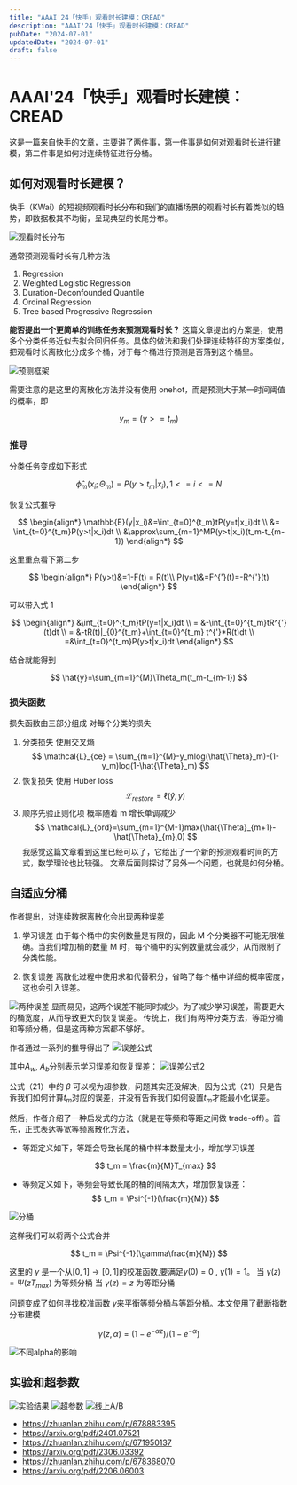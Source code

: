 ```yaml
---
title: "AAAI'24「快手」观看时长建模：CREAD"
description: "AAAI'24「快手」观看时长建模：CREAD"
pubDate: "2024-07-01"
updatedDate: "2024-07-01"
draft: false
---
```


# AAAI'24「快手」观看时长建模：CREAD

这是一篇来自快手的文章，主要讲了两件事，第一件事是如何对观看时长进行建模，第二件事是如何对连续特征进行分桶。

## 如何对观看时长建模？

快手（KWai）的短视频观看时长分布和我们的直播场景的观看时长有着类似的趋势，即数据极其不均衡，呈现典型的长尾分布。

![观看时长分布](../../assets/images/CREAD/watch-time-density-percentile.jpg "观看时长分布")

通常预测观看时长有几种方法

1. Regression
2. Weighted Logistic Regression
3. Duration-Deconfounded Quantile
4. Ordinal Regression
5. Tree based Progressive Regression

**能否提出一个更简单的训练任务来预测观看时长？**
这篇文章提出的方案是，使用多个分类任务近似去拟合回归任务。具体的做法和我们处理连续特征的方案类似，把观看时长离散化分成多个桶，对于每个桶进行预测是否落到这个桶里。

![预测框架](../../assets/images/CREAD/framework.png "预测框架")

需要注意的是这里的离散化方法并没有使用 onehot，而是预测大于某一时间阈值的概率，即

$$
y_m = (y>=t_m)
$$

### 推导

分类任务变成如下形式

$$
{\hat{\phi}}_m(x_i;\Theta_m)=P(y>t_m|x_i),1<=i<=N
$$

恢复公式推导

$$
\begin{align*}
\mathbb{E}(y|x_i)&=\int_{t=0}^{t_m}tP(y=t|x_i)dt \\
&= \int_{t=0}^{t_m}P(y>t|x_i)dt \\
&\approx\sum_{m=1}^MP(y>t|x_i)(t_m-t_{m-1})
\end{align*}
$$

这里重点看下第二步

$$
\begin{align*}
P(y>t)&=1-F(t) = R(t)\\
P(y=t)&=F^{'}(t)=-R^{'}(t)
\end{align*}
$$

可以带入式 1

$$
\begin{align*}
&\int_{t=0}^{t_m}tP(y=t|x_i)dt \\
= &-\int_{t=0}^{t_m}tR^{'}(t)dt \\
= &-tR(t)|_{0}^{t_m}+\int_{t=0}^{t_m} t^{'}*R(t)dt \\
=&\int_{t=0}^{t_m}P(y>t|x_i)dt
\end{align*}
$$

结合就能得到

$$
\hat{y}=\sum_{m=1}^{M}\Theta_m(t_m-t_{m-1})
$$

### 损失函数

损失函数由三部分组成
对每个分类的损失

1. 分类损失
   使用交叉熵
   $$
   \mathcal{L}_{ce} = \sum_{m=1}^{M}-y_mlog(\hat{\Theta}_m)-(1-y_m)log(1-\hat{\Theta}_m)
   $$
2. 恢复损失
   使用 Huber loss
   $$
   \mathcal{L}_{restore}=\ell(\hat{y},y)
   $$
3. 顺序先验正则化项
   概率随着 m 增长单调减少
   $$
   \mathcal{L}_{ord}=\sum_{m=1}^{M-1}max(\hat{\Theta}_{m+1}-\hat{\Theta}_{m},0)
   $$
   我感觉这篇文章看到这里已经可以了，它给出了一个新的预测观看时间的方式，数学理论也比较强。
   文章后面则探讨了另外一个问题，也就是如何分桶。

## 自适应分桶

作者提出，对连续数据离散化会出现两种误差

1. 学习误差
   由于每个桶中的实例数量是有限的，因此 M 个分类器不可能无限准确。当我们增加桶的数量 M 时，每个桶中的实例数量就会减少，从而限制了分类性能。

2. 恢复误差
   离散化过程中使用求和代替积分，省略了每个桶中详细的概率密度，这也会引入误差。

![两种误差](../../assets/images/CREAD/error-types.png "两种误差")
显而易见，这两个误差不能同时减少。为了减少学习误差，需要更大的桶宽度，从而导致更大的恢复误差。
传统上，我们有两种分类方法，等距分桶和等频分桶，但是这两种方案都不够好。

作者通过一系列的推导得出了
![误差公式](../../assets/images/CREAD/image.png)

其中$A_w$, $A_b$分别表示学习误差和恢复误差：
![误差公式2](../../assets/images/CREAD/image-2.png)

公式（21）中的 $\beta$ 可以视为超参数，问题其实还没解决，因为公式（21）只是告诉我们如何计算$t_m$对应的误差，并没有告诉我们如何设置$t_m$才能最小化误差。

然后，作者介绍了一种启发式的方法（就是在等频和等距之间做 trade-off）。首先，正式表达等宽等频离散化方法，

- 等距定义如下，等距会导致长尾的桶中样本数量太小，增加学习误差

  $$
  t_m = \frac{m}{M}T_{max}
  $$

- 等频定义如下，等频会导致长尾的桶的间隔太大，增加恢复误差：
  $$
  t_m = \Psi^{-1}(\frac{m}{M})
  $$

![分桶](../../assets/images/CREAD/discretization.png "分桶")

这样我们可以将两个公式合并

$$
t_m = \Psi^{-1}(\gamma\frac{m}{M})
$$

这里的 $\gamma$ 是一个从$[0,1]\rightarrow[0,1]$的校准函数,要满足$\gamma(0)=0$ , $\gamma(1)=1$。
当 $\gamma(z)=\Psi(zT_{max})$ 为等频分桶
当 $\gamma(z)=z$ 为等距分桶

问题变成了如何寻找校准函数 $\gamma$来平衡等频分桶与等距分桶。本文使用了截断指数分布建模

$$
\gamma(z,\alpha)=(1-e^{-\alpha z})/(1-e^{-\alpha})
$$

![不同alpha的影响](../../assets/images/CREAD/shifting.png)

## 实验和超参数

![实验结果](../../assets/images/CREAD/image-3.png)
![超参数](../../assets/images/CREAD/image-4.png)
![线上A/B](../../assets/images/CREAD/image-5.png)

- https://zhuanlan.zhihu.com/p/678883395
- https://arxiv.org/pdf/2401.07521
- https://zhuanlan.zhihu.com/p/671950137
- https://arxiv.org/pdf/2306.03392
- https://zhuanlan.zhihu.com/p/678368070
- https://arxiv.org/pdf/2206.06003
